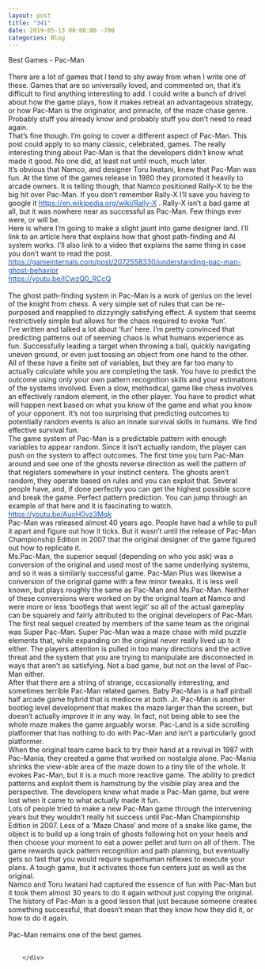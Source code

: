 ```yaml
---
layout: post
title: "341"
date: 2019-05-13 00:00:00 -700
categories: Blog
---
```


<div class="blog-content">
				<div class="paragraph"><span><span>Best Games - Pac-Man</span></span><br><br><span><span>There are a lot of games that I tend to shy away from when I write one of these. Games that are so universally loved, and commented on, that it&rsquo;s difficult to find anything interesting to add. I could write a bunch of drivel about how the game plays, how it makes retreat an advantageous strategy, or how Pac-Man is the originator, and pinnacle, of the maze chase genre. Probably stuff you already know and probably stuff you don&rsquo;t need to read again.</span></span><br><span><span>That&rsquo;s fine though. I&rsquo;m going to cover a different aspect of Pac-Man. This post could apply to so many classic, celebrated, games. The really interesting thing about Pac-Man is that the developers didn&rsquo;t know what made it good. No one did, at least not until much, much later.</span></span><br><span><span>It&rsquo;s obvious that Namco, and designer Toru Iwatani, knew that Pac-Man was fun. At the time of the games release in 1980 they promoted it heavily to arcade owners. It is telling though, that Namco positioned Rally-X to be the big hit over Pac-Man. If you don&rsquo;t remember Rally-X I&rsquo;ll save you having to google it </span><a href="https://en.wikipedia.org/wiki/Rally-X"><span style="color:rgb(17, 85, 204); font-weight:400">https://en.wikipedia.org/wiki/Rally-X</span></a><span> . Rally-X isn&rsquo;t a bad game at all, but it was nowhere near as successful as Pac-Man. Few things ever were, or will be.</span></span><br><span><span>Here is where I&rsquo;m going to make a slight jaunt into game designer land. I&rsquo;ll link to an article here that explains how that ghost path-finding&nbsp;and AI system works. I&rsquo;ll also link to a video that explains the same thing in case you don&rsquo;t want to read the post.</span></span><br><span><a href="https://gameinternals.com/post/2072558330/understanding-pac-man-ghost-behavior"><span style="color:rgb(17, 85, 204); font-weight:400">https://gameinternals.com/post/2072558330/understanding-pac-man-ghost-behavior</span></a></span><br><span><a href="https://youtu.be/ICwzQ0_RCcQ"><span style="color:rgb(17, 85, 204); font-weight:400">https://youtu.be/ICwzQ0_RCcQ</span></a></span><br><br><span><span>The ghost path-finding&nbsp;system in Pac-Man is a work of genius on the level of the knight from chess. A very simple set of rules that can be re-purposed&nbsp;and reapplied to dizzyingly satisfying effect. A system that seems restrictively simple but allows for the chaos required to evoke &lsquo;fun&rsquo;.</span></span><br><span><span>I&rsquo;ve written and talked a lot about &lsquo;fun&rsquo; here. I&rsquo;m pretty convinced that predicting patterns out of seeming chaos is what humans experience as fun. Successfully leading a target when throwing a ball, quickly navigating uneven ground, or even just tossing an object from one hand to the other. All of these have a finite set of variables, but they are far too many to actually calculate while you are completing the task. You have to predict the outcome using only your own pattern recognition skills and your estimations of the systems involved. Even a slow, methodical, game like chess involves an effectively random element, in the other player. You have to predict what will happen next based on what you know of the game and what you know of your opponent. It&rsquo;s not too surprising that predicting outcomes to potentially random events is also an innate survival skills in humans. We find effective survival fun.</span></span><br><span><span>The game system of Pac-Man is a predictable pattern with enough variables to appear random. Since it isn&rsquo;t actually random, the player can push on the system to affect outcomes. The first time you turn Pac-Man around and see one of the ghosts reverse direction as well the pattern of that registers somewhere in your instinct centers. The ghosts aren&rsquo;t random, they operate based on rules and you can exploit that. Several people have, and, if done perfectly you can get the highest possible score and break the game. Perfect pattern prediction. You can jump through an example of that here and it is fascinating to watch. </span></span><br><span><a href="https://youtu.be/AuoH0vz3Mqk"><span style="color:rgb(17, 85, 204); font-weight:400">https://youtu.be/AuoH0vz3Mqk</span></a></span><br><span><span>Pac-Man was released almost 40 years ago. People have had a while to pull it apart and figure out how it ticks. But it wasn&rsquo;t until the release of Pac-Man Championship Edition in 2007 that the original designer of the game figured out how to replicate it. </span></span><br><span><span>Ms.Pac-Man, the superior sequel (depending on who you ask) was a conversion of the original and used most of the same underlying systems, and so it was a similarly successful game. Pac-Man Plus was likewise a conversion of the original game with a few minor tweaks. It is less well known, but plays roughly the same as Pac-Man and Ms.Pac-Man. Neither of these conversions were worked on by the original team at Namco and were more or less &lsquo;bootlegs that went legit&rsquo; so all of the actual gameplay can be squarely and fairly attributed to the original developers of Pac-Man.</span></span><br><span><span>The first real sequel created by members of the same team as the original was Super Pac-Man. Super Pac-Man was a maze chase with mild puzzle elements that, while expanding on the original never really lived up to it either. The players attention is pulled in too many directions and the active threat and the system that you are trying to manipulate are disconnected in ways that aren&rsquo;t as satisfying. Not a bad game, but not on the level of Pac-Man either. </span></span><br><span><span>After that there are a string of strange, occasionally interesting, and sometimes terrible Pac-Man related games. Baby Pac-Man is a half pinball half arcade game hybrid that is mediocre at both. Jr. Pac-Man is another bootleg level development that makes the maze larger than the screen, but doesn&rsquo;t actually improve it in any way. In fact, not being able to see the whole maze makes the game arguably worse. Pac-Land is a side scrolling platformer that has nothing to do with Pac-Man and isn&rsquo;t a particularly good platformer. </span></span><br><span><span>When the original team came back to try their hand at a revival in 1987 with Pac-Mania, they created a game that worked on nostalgia alone. Pac-Mania shrinks the view-able&nbsp;area of the maze down to a tiny tile of the whole. It evokes Pac-Man, but it is a much more reactive game. The ability to predict patterns and exploit them is hamstrung by the visible play area and the perspective. The developers knew what made a Pac-Man game, but were lost when it came to what actually made it fun. </span></span><br><span><span>Lots of people tried to make a new Pac-Man game through the intervening years but they wouldn&rsquo;t really hit success until Pac-Man Championship Edition in 2007. Less of a &lsquo;Maze Chase&rsquo; and more of a snake like game, the object is to build up a long train of ghosts following hot on your heels and then choose your moment to eat a power pellet and turn on all of them. The game rewards quick pattern recognition and path planning, but eventually gets so fast that you would require superhuman reflexes to execute your plans. A tough game, but it activates those fun centers just as well as the original.</span></span><br><span><span>Namco and Toru Iwatani had captured the essence of fun with Pac-Man but it took them almost 30 years to do it again without just copying the original. The history of Pac-Man is a good lesson that just because someone creates something successful, that doesn&rsquo;t mean that they know how they did it, or how to do it again.</span></span><br><br><span><span>Pac-Man remains one of the best games. </span></span><br><br></div>

		</div>
        